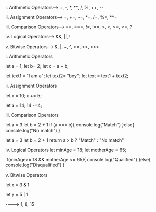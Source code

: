 <!-- QUESTION 1 -->
i. Arithmetic Operators--> +, -, *, **, /, %, ++, --

ii. Assignment Operators--> =, +=, -=, *=, /=, %=, **=

iii. Comparison Operators--> ==, ===, !=, !==, >, <, >=, <=, ?

iv. Logical Operators--> &&, ||, !

v. Bitwise Operators--> &, |, ~, ^, <<, >>, >>>


<!-- QUESTION 2 -->

i. Arithmetic Operators
<!-- Example 1 -->
 let a = 1;
 let b= 2;
 let c = a + b;
<!-- Example 1=2 -->
let text1 = "I am a";
let text2= "boy";
let text = text1 + text2;

ii. Assignment Operators
<!-- Example 1 -->
let x = 10;
x += 5;
<!-- Example 2 -->
let a = 14;
14 -=4;

iii. Comparison Operators
<!-- Example 1 -->
let a = 3
let b = 2 + 1
if (a === b){
    console.log("Match")
}else{
    console.log("No match")
}
<!-- Example 2 -->
let a = 3
let b = 2 + 1
return a > b ? "Match" : "No match"

iv. Logical Operators
let minAge = 18;
let motherAge = 65;

if(minAge>= 18 && motherAge <= 65){
    console.log("Qualified")
}else{
    console.log("Disqualified")
}

v. Bitwise Operators
<!-- Example 1 -->
let x = 3 & 1
<!-- Example 2 -->
let y = 5 | 1


<!-- QUESTION 4 -->
----> 1, 8, 15
